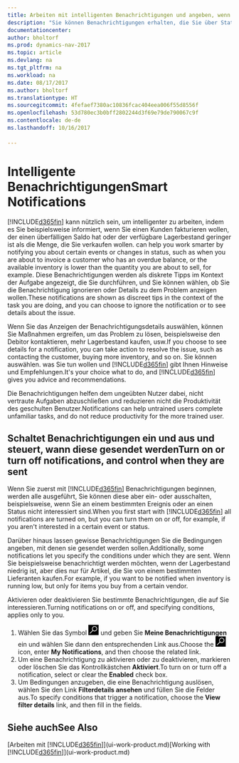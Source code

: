 ```yaml
---
title: Arbeiten mit intelligenten Benachrichtigungen und angeben, wenn Sie sie sehen
description: "Sie können Benachrichtigungen erhalten, die Sie über Statusänderungen oder Ereignissen, beispielsweise, ein überfälliger Saldo oder ein Logistik Basis informieren."
documentationcenter: 
author: bholtorf
ms.prod: dynamics-nav-2017
ms.topic: article
ms.devlang: na
ms.tgt_pltfrm: na
ms.workload: na
ms.date: 08/17/2017
ms.author: bholtorf
ms.translationtype: HT
ms.sourcegitcommit: 4fefaef7380ac10836fcac404eea006f55d8556f
ms.openlocfilehash: 53d780ec3b0bff2802244d3f69e79de790067c9f
ms.contentlocale: de-de
ms.lasthandoff: 10/16/2017

---
```

# <a name="smart-notifications"></a><span data-ttu-id="2ef4f-103">Intelligente Benachrichtigungen</span><span class="sxs-lookup"><span data-stu-id="2ef4f-103">Smart Notifications</span></span>
[!INCLUDE[d365fin](includes/d365fin_md.md)]<span data-ttu-id="2ef4f-104"> kann nützlich sein, um intelligenter zu arbeiten, indem es Sie beispielsweise informiert, wenn Sie einen Kunden fakturieren wollen, der einen überfälligen Saldo hat oder der verfügbare Lagerbestand geringer ist als die Menge, die Sie verkaufen wollen.</span><span class="sxs-lookup"><span data-stu-id="2ef4f-104"> can help you work smarter by notifying you about certain events or changes in status, such as when you are about to invoice a customer who has an overdue balance, or the available inventory is lower than the quantity you are about to sell, for example.</span></span> <span data-ttu-id="2ef4f-105">Diese Benachrichtigungen werden als diskrete Tipps im Kontext der Aufgabe angezeigt, die Sie durchführen, und Sie können wählen, ob Sie die Benachrichtigung ignorieren oder Details zu dem Problem anzeigen wollen.</span><span class="sxs-lookup"><span data-stu-id="2ef4f-105">These notifications are shown as discreet tips in the context of the task you are doing, and you can choose to ignore the notification or to see details about the issue.</span></span>  

<span data-ttu-id="2ef4f-106">Wenn Sie das Anzeigen der Benachrichtigungsdetails auswählen, können Sie Maßnahmen ergreifen, um das Problem zu lösen, beispielsweise den Debitor kontaktieren, mehr Lagerbestand kaufen, usw.</span><span class="sxs-lookup"><span data-stu-id="2ef4f-106">If you choose to see details for a notification, you can take action to resolve the issue, such as contacting the customer, buying more inventory, and so on.</span></span> <span data-ttu-id="2ef4f-107">Sie können auswählen. was Sie tun wollen und [!INCLUDE[d365fin](includes/d365fin_md.md)] gibt Ihnen Hinweise und Empfehlungen.</span><span class="sxs-lookup"><span data-stu-id="2ef4f-107">It's your choice what to do, and [!INCLUDE[d365fin](includes/d365fin_md.md)] gives you advice and recommendations.</span></span>  

<span data-ttu-id="2ef4f-108">Die Benachrichtigungen helfen dem ungeübten Nutzer dabei, nicht vertraute Aufgaben abzuschließen und reduzieren nicht die Produktivität des geschulten Benutzer.</span><span class="sxs-lookup"><span data-stu-id="2ef4f-108">Notifications can help untrained users complete unfamiliar tasks, and do not reduce productivity for the more trained user.</span></span>  

## <a name="turn-on-or-turn-off-notifications-and-control-when-they-are-sent"></a><span data-ttu-id="2ef4f-109">Schaltet Benachrichtigungen ein und aus und steuert, wann diese gesendet werden</span><span class="sxs-lookup"><span data-stu-id="2ef4f-109">Turn on or turn off notifications, and control when they are sent</span></span>
<span data-ttu-id="2ef4f-110">Wenn Sie zuerst mit [!INCLUDE[d365fin](includes/d365fin_md.md)] Benachrichtigungen beginnen, werden alle ausgeführt, Sie können diese aber ein- oder ausschalten, beispielsweise, wenn Sie an einem bestimmten Ereignis oder an einen Status nicht interessiert sind.</span><span class="sxs-lookup"><span data-stu-id="2ef4f-110">When you first start with [!INCLUDE[d365fin](includes/d365fin_md.md)] all notifications are turned on, but you can turn them on or off, for example, if you aren't interested in a certain event or status.</span></span>  
  
<span data-ttu-id="2ef4f-111">Darüber hinaus lassen gewisse Benachrichtigungen Sie die Bedingungen angeben, mit denen sie gesendet werden sollen.</span><span class="sxs-lookup"><span data-stu-id="2ef4f-111">Additionally, some notifications let you specify the conditions under which they are sent.</span></span> <span data-ttu-id="2ef4f-112">Wenn Sie beispielsweise benachrichtigt werden möchten, wenn der Lagerbestand niedrig ist, aber dies nur für Artikel, die Sie von einem bestimmten Lieferanten kaufen.</span><span class="sxs-lookup"><span data-stu-id="2ef4f-112">For example, if you want to be notified when inventory is running low, but only for items you buy from a certain vendor.</span></span>  
  
<span data-ttu-id="2ef4f-113">Aktivieren oder deaktivieren Sie bestimmte Benachrichtigungen, die auf Sie interessieren.</span><span class="sxs-lookup"><span data-stu-id="2ef4f-113">Turning notifications on or off, and specifying conditions, applies only to you.</span></span>  

1. <span data-ttu-id="2ef4f-114">Wählen Sie das Symbol ![Nach Seite oder Bericht suchen](media/ui-search/search_small.png "Nach Seite oder Bericht suchen") und geben Sie **Meine Benachrichtigungen** ein und wählen Sie dann den entsprechenden Link aus.</span><span class="sxs-lookup"><span data-stu-id="2ef4f-114">Choose the ![Search for Page or Report](media/ui-search/search_small.png "Search for Page or Report icon") icon, enter **My Notifications**, and then choose the related link.</span></span>
2. <span data-ttu-id="2ef4f-115">Um eine Benachrichtigung zu aktivieren oder zu deaktivieren, markieren oder löschen Sie das Kontrollkästchen **Aktiviert**.</span><span class="sxs-lookup"><span data-stu-id="2ef4f-115">To turn on or turn off a notification, select or clear the **Enabled** check box.</span></span>
3. <span data-ttu-id="2ef4f-116">Um Bedingungen anzugeben, die eine Benachrichtigung auslösen, wählen Sie den Link **Filterdetails ansehen** und füllen Sie die Felder aus.</span><span class="sxs-lookup"><span data-stu-id="2ef4f-116">To specify conditions that trigger a notification, choose the **View filter details** link, and then fill in the fields.</span></span>  

## <a name="see-also"></a><span data-ttu-id="2ef4f-117">Siehe auch</span><span class="sxs-lookup"><span data-stu-id="2ef4f-117">See Also</span></span>
<span data-ttu-id="2ef4f-118">[Arbeiten mit [!INCLUDE[d365fin](includes/d365fin_md.md)]](ui-work-product.md)</span><span class="sxs-lookup"><span data-stu-id="2ef4f-118">[Working with [!INCLUDE[d365fin](includes/d365fin_md.md)]](ui-work-product.md)</span></span>

